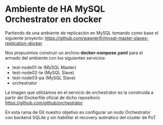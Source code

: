 # Ambiente de HA MySQL Orchestrator en docker

Partiendo de una ambiente de replicación en MySQL tomando como base el siguiente proyecto: https://github.com/wagnerjfr/mysql-master-slaves-replication-docker

Nos propusimos construir un archivo **docker-compose.yaml** para el armado del ambiente con los siguientes servicios:
* test-node01-te (MySQL Master)
* test-node02-te (MySQL Slave)
* test-node03-pa (MySQL Slave)
* orchestrator

La imagen que utilizamos en el servicio de orchestrator es la construida a partir del Dockerfile oficial de dicho repositorio https://github.com/github/orchestrator

En esta rama de Git nuestro objetivo es configurar un nodo Orchestrator con backend SQLite y sin habilitar el recovery autmático del cluster de PoT